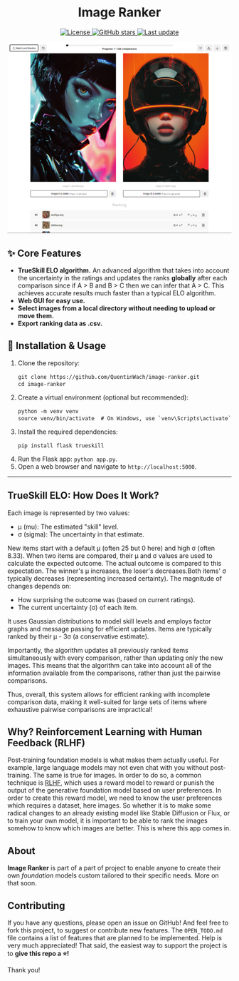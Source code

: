 <div align="center">
  <h1>Image Ranker</h1>
  <p>
    <a href="https://opensource.org/licenses/MIT">
      <img src="https://img.shields.io/github/license/QuentinWach/image-ranker" alt="License">
    </a>
    <a href="https://github.com/QuentinWach/1v1-image-ranker/stargazers">
      <img src="https://img.shields.io/github/stars/QuentinWach/image-ranker" alt="GitHub stars">
    </a>
    <a href="https://github.com/QuentinWach/1v1-image-ranker/commits/main">
      <img src="https://img.shields.io/github/last-commit/QuentinWach/image-ranker" alt="Last update">
    </a>
  </p>
</div>

![alt text](static/header_v0_1.png)

## ✨ Core Features
- **TrueSkill ELO algorithm.** An advanced algorithm that takes into account the uncertainty in the ratings and updates the ranks **globally** after each comparison since if A > B and B > C then we can infer that A > C. This achieves accurate results much faster than a typical ELO algorithm.
- **Web GUI for easy use.**
- **Select images from a local directory without needing to upload or move them.**
- **Export ranking data as .csv.**

## 🚀 Installation & Usage
1. Clone the repository:
   ```
   git clone https://github.com/QuentinWach/image-ranker.git
   cd image-ranker
   ```
2. Create a virtual environment (optional but recommended):
   ```
   python -m venv venv
   source venv/bin/activate  # On Windows, use `venv\Scripts\activate`
   ```
3. Install the required dependencies:
   ```
   pip install flask trueskill
   ```
4. Run the Flask app: `python app.py`.
5. Open a web browser and navigate to `http://localhost:5000`.

---
## TrueSkill ELO: How Does It Work?
Each image is represented by two values:
- μ (mu): The estimated "skill" level.
- σ (sigma): The uncertainty in that estimate.

New items start with a default μ (often 25 but 0 here) and high σ (often 8.33). When two items are compared, their μ and σ values are used to calculate the expected outcome. The actual outcome is compared to this expectation. The winner's μ increases, the loser's decreases.Both items' σ typically decreases (representing increased certainty). The magnitude of changes depends on:
- How surprising the outcome was (based on current ratings).
- The current uncertainty (σ) of each item.

It uses Gaussian distributions to model skill levels and employs factor graphs and message passing for efficient updates. Items are typically ranked by their μ - 3σ (a conservative estimate).

Importantly, the algorithm updates all previously ranked items simultaneously with every comparison, rather than updating only the new images. This means that the algorithm can take into account all of the information available from the comparisons, rather than just the pairwise comparisons.

Thus, overall, this system allows for efficient ranking with incomplete comparison data, making it well-suited for large sets of items where exhaustive pairwise comparisons are impractical!

## Why? Reinforcement Learning with Human Feedback (RLHF)
Post-training foundation models is what makes them actually useful. For example, large language models may not even chat with you without post-training. The same is true for images. In order to do so, a common technique is [RLHF](https://huggingface.co/docs/trl/main/en/index), which uses a reward model to reward or punish the output of the generative foundation model based on user preferences. In order to create this reward model, we need to know the user preferences which requires a dataset, here images. So whether it is to make some radical changes to an already existing model like Stable Diffusion or Flux, or to train your own model, it is important to be able to rank the images somehow to know which images are better. This is where this app comes in.
<!--
## What's Next?
Once you have a dataset of images, you can use this app to rank them. You can then use the ranked dataset to train your reward model. Which you can then use to fine-tune your generative model. You might want to look into the following:
+ [Transformer Reinforcement Learning (TRL) (huggingface.co)](https://huggingface.co/docs/trl/main/en/index): TRL is a library for training language models using reinforcement learning techniques. It provides tools and utilities to implement RLHF and other RL algorithms for fine-tuning language models based on human preferences or other reward signals.
+ [PEFT (Parameter-Efficient Fine-Tuning) (huggingface.co)](https://huggingface.co/blog/trl-peft): PEFT is a technique to fine-tune language models using only a small subset of the model's parameters, making it much more efficient than full-parameter fine-tuning.
+ [Reward Model Training (medium.com)](https://medium.com/towards-generative-ai/reward-model-training-2209d1befb5f): This article provides a comprehensive guide to training a reward model for language models.
+ [RLHF for LLMs (superannotate.com)](https://www.superannotate.com/blog/rlhf-for-llm)
+ [RLHF (labellerr.com)](https://www.labellerr.com/blog/reinforcement-learning-from-human-feedback/)
-->

## About
**Image Ranker** is part of a part of project to enable anyone to create their own _foundation_ models custom tailored to their specific needs. More on that soon.

## Contributing
If you have any questions, please open an issue on GitHub! And feel free to fork this project, to suggest or contribute new features. The `OPEN_TODO.md` file contains a list of features that are planned to be implemented. Help is very much appreciated! That said, the easiest way to support the project is to **give this repo a ⭐!**

Thank you!
